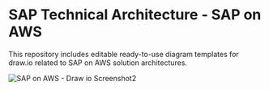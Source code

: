 # SAP Technical Architecture - SAP on AWS 
This repository includes editable ready-to-use diagram templates for draw.io related to SAP on AWS solution architectures.

![SAP on AWS - Draw io Screenshot2](https://github.com/luiz-machado-pt/sap-on-aws/assets/170890096/e5d2d97b-4ff8-445f-9e12-8f4942dd2d37)
